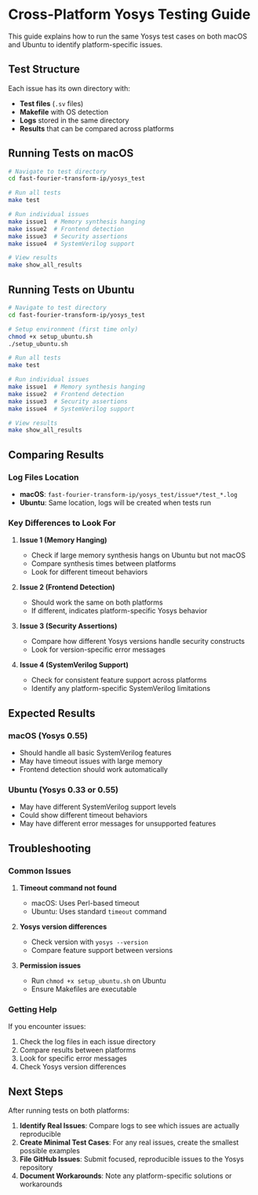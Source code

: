 # Cross-Platform Yosys Testing Guide

This guide explains how to run the same Yosys test cases on both macOS and Ubuntu to identify platform-specific issues.

## Test Structure

Each issue has its own directory with:
- **Test files** (`.sv` files)
- **Makefile** with OS detection
- **Logs** stored in the same directory
- **Results** that can be compared across platforms

## Running Tests on macOS

```bash
# Navigate to test directory
cd fast-fourier-transform-ip/yosys_test

# Run all tests
make test

# Run individual issues
make issue1  # Memory synthesis hanging
make issue2  # Frontend detection  
make issue3  # Security assertions
make issue4  # SystemVerilog support

# View results
make show_all_results
```

## Running Tests on Ubuntu

```bash
# Navigate to test directory
cd fast-fourier-transform-ip/yosys_test

# Setup environment (first time only)
chmod +x setup_ubuntu.sh
./setup_ubuntu.sh

# Run all tests
make test

# Run individual issues
make issue1  # Memory synthesis hanging
make issue2  # Frontend detection
make issue3  # Security assertions
make issue4  # SystemVerilog support

# View results
make show_all_results
```

## Comparing Results

### Log Files Location
- **macOS**: `fast-fourier-transform-ip/yosys_test/issue*/test_*.log`
- **Ubuntu**: Same location, logs will be created when tests run

### Key Differences to Look For

1. **Issue 1 (Memory Hanging)**
   - Check if large memory synthesis hangs on Ubuntu but not macOS
   - Compare synthesis times between platforms
   - Look for different timeout behaviors

2. **Issue 2 (Frontend Detection)**
   - Should work the same on both platforms
   - If different, indicates platform-specific Yosys behavior

3. **Issue 3 (Security Assertions)**
   - Compare how different Yosys versions handle security constructs
   - Look for version-specific error messages

4. **Issue 4 (SystemVerilog Support)**
   - Check for consistent feature support across platforms
   - Identify any platform-specific SystemVerilog limitations

## Expected Results

### macOS (Yosys 0.55)
- Should handle all basic SystemVerilog features
- May have timeout issues with large memory
- Frontend detection should work automatically

### Ubuntu (Yosys 0.33 or 0.55)
- May have different SystemVerilog support levels
- Could show different timeout behaviors
- May have different error messages for unsupported features

## Troubleshooting

### Common Issues

1. **Timeout command not found**
   - macOS: Uses Perl-based timeout
   - Ubuntu: Uses standard `timeout` command

2. **Yosys version differences**
   - Check version with `yosys --version`
   - Compare feature support between versions

3. **Permission issues**
   - Run `chmod +x setup_ubuntu.sh` on Ubuntu
   - Ensure Makefiles are executable

### Getting Help

If you encounter issues:
1. Check the log files in each issue directory
2. Compare results between platforms
3. Look for specific error messages
4. Check Yosys version differences

## Next Steps

After running tests on both platforms:

1. **Identify Real Issues**: Compare logs to see which issues are actually reproducible
2. **Create Minimal Test Cases**: For any real issues, create the smallest possible examples
3. **File GitHub Issues**: Submit focused, reproducible issues to the Yosys repository
4. **Document Workarounds**: Note any platform-specific solutions or workarounds
